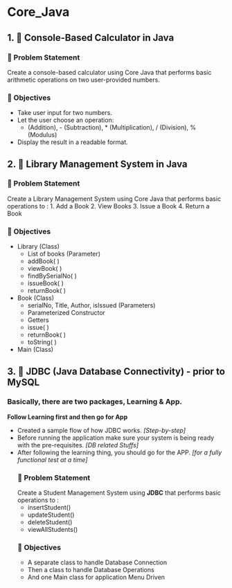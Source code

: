 # Core_Java

## 1. 🧮 Console-Based Calculator in Java
### 📌 Problem Statement
Create a console-based calculator using Core Java that performs basic arithmetic operations on two user-provided numbers.

### 🎯 Objectives
- Take user input for two numbers.
- Let the user choose an operation:
  + (Addition), - (Subtraction), * (Multiplication), / (Division), % (Modulus)
- Display the result in a readable format.

## 2. 🧮 Library Management System in Java
### 📌 Problem Statement
Create a Library Management System using Core Java that performs basic operations to :
    1. Add a Book
    2. View Books
    3. Issue a Book
    4. Return a Book

### 🎯 Objectives
- Library (Class)
    * List of books (Parameter)
    * addBook( )
    * viewBook( )
    * findBySerialNo( )
    * issueBook( )
    * returnBook( )
- Book (Class)
    * serialNo, Title, Author, isIssued (Parameters)
    * Parameterized Constructor
    * Getters
    * issue( )
    * returnBook( )
    * toString( )
- Main (Class)

## 3. 🧮 JDBC (Java Database Connectivity) - prior to MySQL
  ### Basically, there are two packages, Learning & App. 
  **Follow Learning first and then go for App**
 - Created a sample flow of how JDBC works. *[Step-by-step]*
 - Before running the application make sure your system is being ready with the pre-requisites. *[DB related Stuffs]*
 - After following the learning thing, you should go for the APP. *[for a fully functional test at a time]*
   ### 📌 Problem Statement
   Create a Student Management System using **JDBC** that performs basic operations to :
   * insertStudent()
   * updateStudent()
   * deleteStudent()
   * viewAllStudents()
   ### 🎯 Objectives
   - A separate class to handle Database Connection
   - Then a class to handle Database Operations
   - And one Main class for application Menu Driven
   
